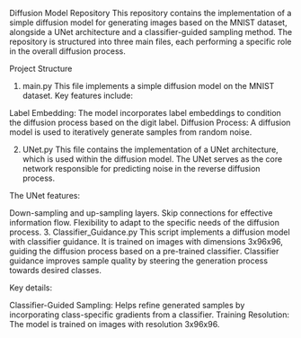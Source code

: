 Diffusion Model Repository
This repository contains the implementation of a simple diffusion model for generating images based on the MNIST dataset, alongside a UNet architecture and a classifier-guided sampling method. The repository is structured into three main files, each performing a specific role in the overall diffusion process.

Project Structure
1. main.py
This file implements a simple diffusion model on the MNIST dataset. Key features include:

Label Embedding: The model incorporates label embeddings to condition the diffusion process based on the digit label.
Diffusion Process: A diffusion model is used to iteratively generate samples from random noise.

2. UNet.py
This file contains the implementation of a UNet architecture, which is used within the diffusion model. The UNet serves as the core network responsible for predicting noise in the reverse diffusion process.

The UNet features:

Down-sampling and up-sampling layers.
Skip connections for effective information flow.
Flexibility to adapt to the specific needs of the diffusion process.
3. Classifier_Guidance.py
This script implements a diffusion model with classifier guidance. It is trained on images with dimensions 3x96x96, guiding the diffusion process based on a pre-trained classifier. Classifier guidance improves sample quality by steering the generation process towards desired classes.

Key details:

Classifier-Guided Sampling: Helps refine generated samples by incorporating class-specific gradients from a classifier.
Training Resolution: The model is trained on images with resolution 3x96x96.

